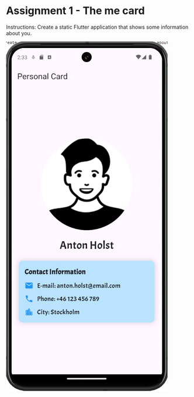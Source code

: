 # Assignment 1 - The me card
Instructions: Create a static Flutter application that shows some information about you.

![Personal card](personal_card.png)

